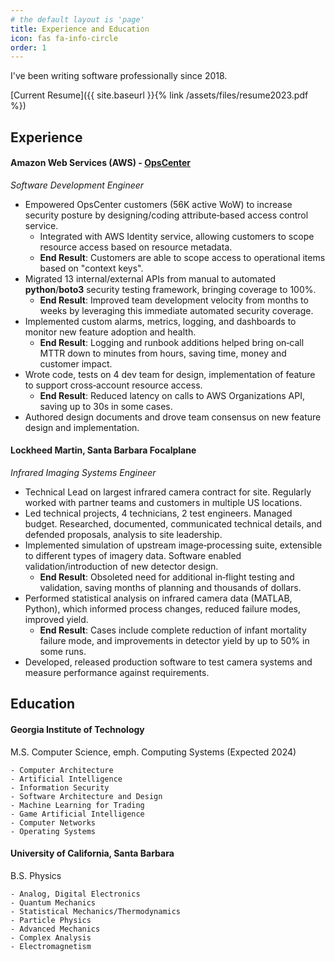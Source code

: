 ```yaml
---
# the default layout is 'page'
title: Experience and Education
icon: fas fa-info-circle
order: 1
---
```


I've been writing software professionally since 2018.

[Current Resume]({{ site.baseurl }}{% link /assets/files/resume2023.pdf %})

## Experience
#### Amazon Web Services (AWS) - [OpsCenter](https://docs.aws.amazon.com/systems-manager/latest/userguide/OpsCenter.html)
*Software Development Engineer*
    
- Empowered OpsCenter customers (56K active WoW) to increase security posture by designing/coding attribute‑based access control service.
    - Integrated with AWS Identity service, allowing customers to scope resource access based on resource metadata.
    - __End Result__: Customers are able to scope access to operational items based on "context keys".
- Migrated 13 internal/external APIs from manual to automated __python__/__boto3__ security testing framework, bringing coverage to 100%.
    - __End Result__: Improved team development velocity from months to weeks by leveraging this immediate automated security coverage.
- Implemented custom alarms, metrics, logging, and dashboards to monitor new feature adoption and health. 
    - __End Result__: Logging and runbook additions helped bring on‑call MTTR down to minutes from hours, saving time, money and customer impact.
- Wrote code, tests on 4 dev team for design, implementation of feature to support cross‑account resource access.
    - __End Result__: Reduced latency on calls to AWS Organizations API, saving up to 30s in some cases.
- Authored design documents and drove team consensus on new feature design and implementation.



#### Lockheed Martin, Santa Barbara Focalplane
*Infrared Imaging Systems Engineer*

- Technical Lead on largest infrared camera contract for site. Regularly worked with partner teams and customers in multiple US locations.
- Led technical projects, 4 technicians, 2 test engineers. Managed budget. Researched, documented, communicated technical details, and defended proposals, analysis to site leadership.
- Implemented simulation of upstream image‑processing suite, extensible to different types of imagery data. Software enabled validation/introduction of new detector design.
    - __End Result__: Obsoleted need for additional in‑flight testing and validation, saving months of planning and thousands of dollars.
- Performed statistical analysis on infrared camera data (MATLAB, Python), which informed process changes, reduced failure modes, improved yield.
    - __End Result__: Cases include complete reduction of infant mortality failure mode, and improvements in detector yield by up to 50% in some runs.
- Developed, released production software to test camera systems and measure performance against requirements.


## Education
#### Georgia Institute of Technology
M.S. Computer Science, emph. Computing Systems (Expected 2024)
    
    - Computer Architecture
    - Artificial Intelligence
    - Information Security
    - Software Architecture and Design
    - Machine Learning for Trading
    - Game Artificial Intelligence
    - Computer Networks
    - Operating Systems

#### University of California, Santa Barbara
B.S. Physics
    
    - Analog, Digital Electronics
    - Quantum Mechanics
    - Statistical Mechanics/Thermodynamics
    - Particle Physics
    - Advanced Mechanics
    - Complex Analysis
    - Electromagnetism

